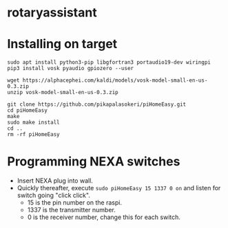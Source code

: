 # rotaryassistant


# Installing on target

```
sudo apt install python3-pip libgfortran3 portaudio19-dev wiringpi
pip3 install vosk pyaudio gpiozero --user

wget https://alphacephei.com/kaldi/models/vosk-model-small-en-us-0.3.zip
unzip vosk-model-small-en-us-0.3.zip

git clone https://github.com/pikapalasokeri/piHomeEasy.git
cd piHomeEasy
make
sudo make install
cd ..
rm -rf piHomeEasy
```

# Programming NEXA switches

* Insert NEXA plug into wall.
* Quickly thereafter, execute `sudo piHomeEasy 15 1337 0 on` and listen for switch going "click click".
  - 15 is the pin number on the raspi.
  - 1337 is the transmitter number.
  - 0 is the receiver number, change this for each switch.
  
